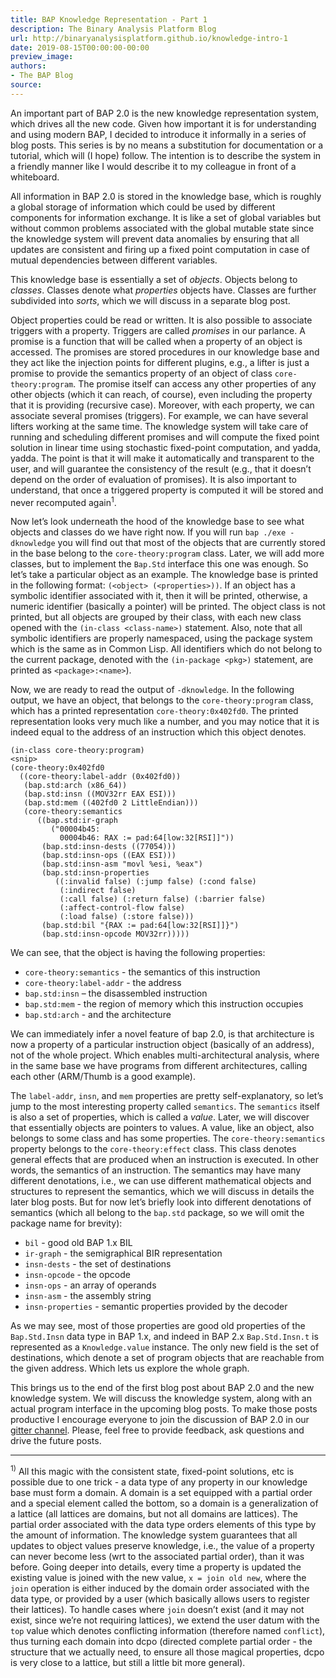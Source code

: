 ```yaml
---
title: BAP Knowledge Representation - Part 1
description: The Binary Analysis Platform Blog
url: http://binaryanalysisplatform.github.io/knowledge-intro-1
date: 2019-08-15T00:00:00-00:00
preview_image:
authors:
- The BAP Blog
source:
---
```


<p>An important part of BAP 2.0 is the new knowledge representation system, which drives all the new code. Given how important it is for understanding and using modern BAP, I decided to introduce it informally in a series of blog posts. This series is by no means a substitution for documentation or a tutorial, which will (I hope) follow. The intention is to describe the system in a friendly manner like I would describe it to my colleague in front of a whiteboard.</p>

<p>All information in BAP 2.0 is stored in the knowledge base, which is roughly a global storage of information which could be used by different components for information exchange. It is like a set of global variables but without common problems associated with the global mutable state since the knowledge system will prevent data anomalies by ensuring that all updates are consistent and firing up a fixed point computation in case of mutual dependencies between different variables.</p>

<p>This knowledge base is essentially a set of <em>objects</em>. Objects belong to <em>classes</em>. Classes denote what <em>properties</em> objects have. Classes are further subdivided into <em>sorts</em>, which we will discuss in a separate blog post.</p>

<p>Object properties could be read or written. It is also possible to associate triggers with a property. Triggers are called <em>promises</em> in our parlance. A promise is a function that will be called when a property of an object is accessed. The promises are stored procedures in our knowledge base and they act like the injection points for different plugins, e.g., a lifter is just a promise to provide the semantics property of an object of class <code class="language-plaintext highlighter-rouge">core-theory:program</code>. The promise itself can access any other properties of any other objects (which it can reach, of course), even including the property that it is providing (recursive case). Moreover, with each property, we can associate several promises (triggers). For example, we can have several lifters working at the same time. The knowledge system will take care of running and scheduling different promises and will compute the fixed point solution in linear time using stochastic fixed-point computation, and yadda, yadda. The point is that it will make it automatically and transparent to the user, and will guarantee the consistency of the result (e.g., that it doesn’t depend on the order of evaluation of promises). It is also important to understand, that once a triggered property is computed it will be stored and never recomputed again<sup>1</sup>.</p>

<p>Now let’s look underneath the hood of the knowledge base to see what objects and classes do we have right now. If you will run <code class="language-plaintext highlighter-rouge">bap ./exe -dknowledge</code> you will find out that most of the objects that are currently stored in the base belong to the <code class="language-plaintext highlighter-rouge">core-theory:program</code> class. Later, we will add more classes, but to implement the <code class="language-plaintext highlighter-rouge">Bap.Std</code> interface this one was enough. So let’s take a particular object as an example. The knowledge base is printed in the following format: <code class="language-plaintext highlighter-rouge">(&lt;object&gt; (&lt;properties&gt;))</code>. If an object has a symbolic identifier associated with it, then it will be printed, otherwise, a numeric identifier (basically a pointer) will be printed. The object class is not printed, but all objects are grouped by their class, with each new class opened with the <code class="language-plaintext highlighter-rouge">(in-class &lt;class-name&gt;)</code> statement. Also, note that all symbolic identifiers are properly namespaced, using the package system which is the same as in Common Lisp. All identifiers which do not belong to the current package, denoted with the <code class="language-plaintext highlighter-rouge">(in-package &lt;pkg&gt;)</code> statement, are printed as <code class="language-plaintext highlighter-rouge">&lt;package&gt;:&lt;name&gt;</code>).</p>

<p>Now, we are ready to read the output of <code class="language-plaintext highlighter-rouge">-dknowledge</code>. In the following output, we have an object, that belongs to the <code class="language-plaintext highlighter-rouge">core-theory:program</code> class, which has a printed representation <code class="language-plaintext highlighter-rouge">core-theory:0x402fd0</code>. The printed representation looks very much like a number, and you may notice that it is indeed equal to the address of an instruction which this object denotes.</p>

<div class="language-plaintext highlighter-rouge"><div class="highlight"><pre class="highlight"><code>(in-class core-theory:program)
&lt;snip&gt;
(core-theory:0x402fd0
  ((core-theory:label-addr (0x402fd0))
   (bap.std:arch (x86_64))
   (bap.std:insn ((MOV32rr EAX ESI)))
   (bap.std:mem ((402fd0 2 LittleEndian)))
   (core-theory:semantics
      ((bap.std:ir-graph
         ("00004b45:
           00004b46: RAX := pad:64[low:32[RSI]]"))
       (bap.std:insn-dests ((77054)))
       (bap.std:insn-ops ((EAX ESI)))
       (bap.std:insn-asm "movl %esi, %eax")
       (bap.std:insn-properties
          ((:invalid false) (:jump false) (:cond false)
           (:indirect false)
           (:call false) (:return false) (:barrier false)
           (:affect-control-flow false)
           (:load false) (:store false)))
       (bap.std:bil "{RAX := pad:64[low:32[RSI]]}")
       (bap.std:insn-opcode MOV32rr)))))
</code></pre></div></div>

<p>We can see, that the object is having the following properties:</p>

<ul>
  <li><code class="language-plaintext highlighter-rouge">core-theory:semantics</code> - the semantics of this instruction</li>
  <li><code class="language-plaintext highlighter-rouge">core-theory:label-addr</code> - the address</li>
  <li><code class="language-plaintext highlighter-rouge">bap.std:insn</code> – the disassembled instruction</li>
  <li><code class="language-plaintext highlighter-rouge">bap.std:mem</code> - the region of memory which this instruction occupies</li>
  <li><code class="language-plaintext highlighter-rouge">bap.std:arch</code>  - and the architecture</li>
</ul>

<p>We can immediately infer a novel feature of bap 2.0, is that architecture is now a property of a particular instruction object (basically of an address), not of the whole project. Which enables multi-architectural analysis, where in the same base we have programs from different architectures, calling each other (ARM/Thumb is a good example).</p>

<p>The <code class="language-plaintext highlighter-rouge">label-addr</code>, <code class="language-plaintext highlighter-rouge">insn</code>, and <code class="language-plaintext highlighter-rouge">mem</code> properties are pretty self-explanatory, so let’s jump to the most interesting property called <code class="language-plaintext highlighter-rouge">semantics</code>. The <code class="language-plaintext highlighter-rouge">semantics</code> itself is also a set of properties, which is called a <em>value</em>. Later, we will discover that essentially objects are pointers to values. A value, like an object, also belongs to some class and has some properties. The <code class="language-plaintext highlighter-rouge">core-theory:semantics</code> property belongs to the <code class="language-plaintext highlighter-rouge">core-theory:effect</code> class. This class denotes general effects that are produced when an instruction is executed. In other words, the semantics of an instruction. The semantics may have many different denotations, i.e., we can use different mathematical objects and structures to represent the semantics, which we will discuss in details the later blog posts. But for now let’s briefly look into different denotations of semantics (which all belong to the <code class="language-plaintext highlighter-rouge">bap.std</code> package, so we will omit the package name for brevity):</p>

<ul>
  <li><code class="language-plaintext highlighter-rouge">bil</code> - good old BAP 1.x BIL</li>
  <li><code class="language-plaintext highlighter-rouge">ir-graph</code> - the semigraphical BIR representation</li>
  <li><code class="language-plaintext highlighter-rouge">insn-dests</code> - the set of destinations</li>
  <li><code class="language-plaintext highlighter-rouge">insn-opcode</code> - the opcode</li>
  <li><code class="language-plaintext highlighter-rouge">insn-ops</code> - an array of operands</li>
  <li><code class="language-plaintext highlighter-rouge">insn-asm</code> - the assembly string</li>
  <li><code class="language-plaintext highlighter-rouge">insn-properties</code> - semantic properties provided by the decoder</li>
</ul>

<p>As we may see, most of those properties are good old properties of the <code class="language-plaintext highlighter-rouge">Bap.Std.Insn</code> data type in BAP 1.x, and indeed in BAP 2.x <code class="language-plaintext highlighter-rouge">Bap.Std.Insn.t</code> is represented as a <code class="language-plaintext highlighter-rouge">Knowledge.value</code> instance. The only new field is the set of destinations, which denote a set of program objects that are reachable from the given address. Which lets us explore the whole graph.</p>

<p>This brings us to the end of the first blog post about BAP 2.0 and the new knowledge system. We will discuss the knowledge system, along with an actual program interface in the upcoming blog posts. To make those posts productive I encourage everyone to join the discussion of BAP 2.0 in our <a href="https://gitter.im/BinaryAnalysisPlatform/bap">gitter channel</a>. Please, feel free to provide feedback, ask questions and drive the future posts.</p>

<hr>
<p><sup>1)</sup> All this magic with the consistent state, fixed-point solutions, etc is possible due to one trick - a data type of any property in our knowledge base must form a domain. A domain is a set equipped with a partial order and a special element called the bottom, so a domain is a generalization of a lattice (all lattices are domains, but not all domains are lattices). The partial order associated with the data type orders elements of this type by the amount of information. The knowledge system guarantees that all updates to object values preserve knowledge, i.e., the value of a property can never become less (wrt to the associated partial order), than it was before. Going deeper into details, every time a property is updated the existing value is joined with the new value, <code class="language-plaintext highlighter-rouge">x = join old new</code>, where the <code class="language-plaintext highlighter-rouge">join</code> operation is either induced by the domain order associated with the data type, or provided by a user (which basically allows users to register their lattices). To handle cases where <code class="language-plaintext highlighter-rouge">join</code> doesn’t exist (and it may not exist, since we’re not requiring lattices), we extend the user datum with the <code class="language-plaintext highlighter-rouge">top</code> value which denotes conflicting information (therefore named <code class="language-plaintext highlighter-rouge">conflict</code>), thus turning each domain into dcpo (directed complete partial order - the structure that we actually need, to ensure all those magical properties, dcpo is very close to a lattice, but still a little bit more general).</p>

